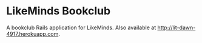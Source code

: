 # LikeMinds Bookclub

A bookclub Rails application for LikeMinds.  Also available at http://lit-dawn-4917.herokuapp.com.
